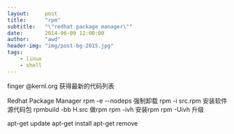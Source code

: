 ```yaml
---
layout:     post
title:      "rpm"
subtitle:   "\"redhat package manager\""
date:       2014-06-09 12:00:00
author:     "awd"
header-img: "img/post-bg-2015.jpg"
tags:
    - linux
    - shell
---
```


finger @kernl.org			获得最新的代码列表


Redhat Package Manager 
rpm -e --nodeps 			强制卸载
rpm -i src.rpm  			安装软件源代码包
rpmbuild -bb H.src			做rpm
rpm -ivh					安装rpm
rpm -Uivh					升级



apt-get update
apt-get install 
apt-get remove
